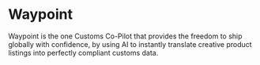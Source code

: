 # Waypoint
Waypoint is the one Customs Co-Pilot that provides the freedom to ship globally with confidence, by using AI to instantly translate creative product listings into perfectly compliant customs data.
